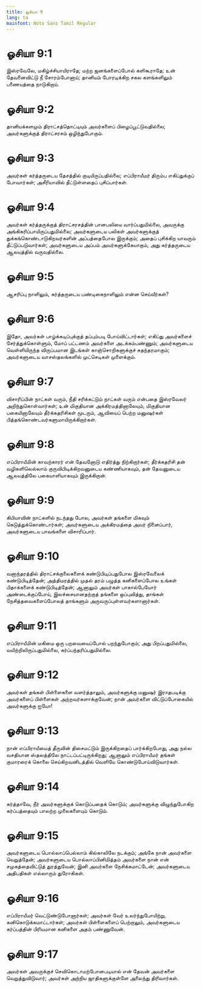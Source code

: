 ```yaml
---
title: ஓசியா 9
lang: ta
mainfont: Noto Sans Tamil Regular
---
```


# ஓசியா 9:1

இஸ்ரவேலே, மகிழ்ச்சியாயிராதே; மற்ற ஜனங்களைப்போல் களிகூராதே; உன் தேவனைவிட்டு நீ சோரம்போனாய்; தானியம் போரடிக்கிற சகல களங்களிலும் பணையத்தை நாடுகிறாய்.

# ஓசியா 9:2

தானியக்களமும் திராட்சத்தொட்டியும் அவர்களைப் பிழைப்பூட்டுவதில்லை; அவர்களுக்குத் திராட்சரசம் ஒழிந்துபோகும்.

# ஓசியா 9:3

அவர்கள் கர்த்தருடைய தேசத்தில் குடியிருப்பதில்லை; எப்பிராயீமர் திரும்ப எகிப்துக்குப் போவார்கள்; அசீரியாவில் தீட்டுள்ளதைப் புசிப்பார்கள்.

# ஓசியா 9:4

அவர்கள் கர்த்தருக்குத் திராட்சரசத்தின் பானபலியை வார்ப்பதுமில்லை, அவருக்கு அங்கிகரிப்பாயிருப்பதுமில்லை; அவர்களுடைய பலிகள் அவர்களுக்குத் துக்கங்கொண்டாடுகிறவர்களின் அப்பத்தைபோல இருக்கும்; அதைப் புசிக்கிற யாவரும் தீட்டுப்படுவார்கள்; அவர்களுடைய அப்பம் அவர்களுக்கேயாகும், அது கர்த்தருடைய ஆலயத்தில் வருவதில்லை.

# ஓசியா 9:5

ஆசரிப்பு நாளிலும், கர்த்தருடைய பண்டிகைநாளிலும் என்ன செய்வீர்கள்?

# ஓசியா 9:6

இதோ, அவர்கள் பாழ்க்கடிப்புக்குத் தப்பும்படி போய்விட்டார்கள்; எகிப்து அவர்களைச் சேர்த்துக்கொள்ளும், மோப் பட்டணம் அவர்களை அடக்கம்பண்ணும்; அவர்களுடைய வெள்ளியிருந்த விருப்பமான இடங்கள் காஞ்சொறிகளுக்குச் சுதந்தரமாகும்; அவர்களுடைய வாசஸ்தலங்களில் முட்செடிகள் முளைக்கும்.

# ஓசியா 9:7

விசாரிப்பின் நாட்கள் வரும், நீதி சரிக்கட்டும் நாட்கள் வரும் என்பதை இஸ்ரவேலர் அறிந்துகொள்வார்கள்; உன் மிகுதியான அக்கிரமத்தினாலேயும், மிகுதியான பகையினாலேயும் தீர்க்கதரிசிகள் மூடரும், ஆவியைப் பெற்ற மனுஷர்கள் பித்தங்கொண்டவர்களுமாயிருக்கிறார்கள்.

# ஓசியா 9:8

எப்பிராயீமின் காவற்காரர் என் தேவனோடு எதிர்த்து நிற்கிறார்கள்; தீர்க்கதரிசி தன் வழிகளிலெல்லாம் குருவிபிடிக்கிறவனுடைய கண்ணியாகவும், தன் தேவனுடைய ஆலயத்திலே பகையாளியாகவும் இருக்கிறான்.

# ஓசியா 9:9

கிபியாவின் நாட்களில் நடந்தது போல, அவர்கள் தங்களை மிகவும் கெடுத்துக்கொண்டார்கள்; அவர்களுடைய அக்கிரமத்தை அவர் நினைப்பார், அவர்களுடைய பாவங்களை விசாரிப்பார்.

# ஓசியா 9:10

வனாந்தரத்தில் திராட்சக்குலைகளைக் கண்டுபிடிப்பதுபோல இஸ்ரவேலைக் கண்டுபிடித்தேன்; அத்திமரத்தில் முதல் தரம் பழுத்த கனிகளைப்போல உங்கள் பிதாக்களைக் கண்டுபிடித்தேன்; ஆனாலும் அவர்கள் பாகால்பேயோர் அண்டைக்குப்போய், இலச்சையானதற்குத் தங்களை ஒப்புவித்து, தாங்கள் நேசித்தவைகளைப்போலத் தாங்களும் அருவருப்புள்ளவர்களானார்கள்.

# ஓசியா 9:11

எப்பிராயீமின் மகிமை ஒரு பறவையைப்போல் பறந்துபோகும்; அது பிறப்பதுமில்லை, வயிற்றிலிருப்பதுமில்லை, கர்ப்பந்தரிப்பதுமில்லை.

# ஓசியா 9:12

அவர்கள் தங்கள் பிள்ளைகளை வளர்த்தாலும், அவர்களுக்கு மனுஷர் இராதபடிக்கு அவர்களைப் பிள்ளைகள் அற்றவர்களாக்குவேன்; நான் அவர்களை விட்டுப்போகையில் அவர்களுக்கு ஐயோ!

# ஓசியா 9:13

நான் எப்பிராயீமைத் தீருவின் திசைமட்டும் இருக்கிறதைப் பார்க்கிறபோது, அது நல்ல வசதியான ஸ்தலத்திலே நாட்டப்பட்டிருக்கிறது; ஆனாலும் எப்பிராயீமர் தங்கள் குமாரரைக் கொலை செய்கிறவனிடத்தில் வெளியே கொண்டுபோய்விடுவார்கள்.

# ஓசியா 9:14

கர்த்தாவே, நீர் அவர்களுக்குக் கொடுப்பதைக் கொடும்; அவர்களுக்கு விழுந்துபோகிற கர்ப்பத்தையும் பாலற்ற முலைகளையும் கொடும்.

# ஓசியா 9:15

அவர்களுடைய பொல்லாப்பெல்லாம் கில்காலிலே நடக்கும்; அங்கே நான் அவர்களை வெறுத்தேன்; அவர்களுடைய பொல்லாப்பினிமித்தம் அவர்களை நான் என் சமுகத்தைவிட்டுத் துரத்துவேன்; இனி அவர்களை நேசிக்கமாட்டேன்; அவர்களுடைய அதிபதிகள் எல்லாரும் துரோகிகள்.

# ஓசியா 9:16

எப்பிராயீமர் வெட்டுண்டுபோனார்கள்; அவர்கள் வேர் உலர்ந்துபோயிற்று, கனிகொடுக்கமாட்டார்கள்; அவர்கள் பிள்ளைகளைப் பெற்றாலும், அவர்களுடைய கர்ப்பத்தின் பிரியமான கனிகளை அதம் பண்ணுவேன்.

# ஓசியா 9:17

அவர்கள் அவருக்குச் செவிகொடாமற்போனபடியால் என் தேவன் அவர்களை வெறுத்துவிடுவார்; அவர்கள் அந்நிய ஜாதிகளுக்குள்ளே அலைந்து திரிவார்கள்.

